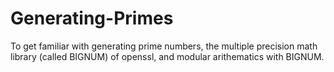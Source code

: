 # Generating-Primes
To get familiar with generating prime numbers, the multiple precision math library (called BIGNUM) of openssl, and modular arithematics with BIGNUM.

